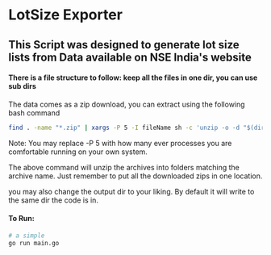 # LotSize Exporter
## This Script was designed to generate lot size lists from Data available on NSE India's website
#### There is a file structure to follow: keep all the files in one dir, you can use sub dirs

The data comes as a zip download, you can extract using the following bash command

```bash
find . -name "*.zip" | xargs -P 5 -I fileName sh -c 'unzip -o -d "$(dirname "fileName")/$(basename -s .zip "fileName")" "fileName"'
```

Note: You may replace -P 5 with how many ever processes you are comfortable running on your own system.


The above command will unzip the archives into folders matching the archive name. Just remember to put all the downloaded zips in one location. 

you may also change the output dir to your liking. By default it will write to the same dir the code is in.

#### To Run:
```bash
# a simple
go run main.go
```
